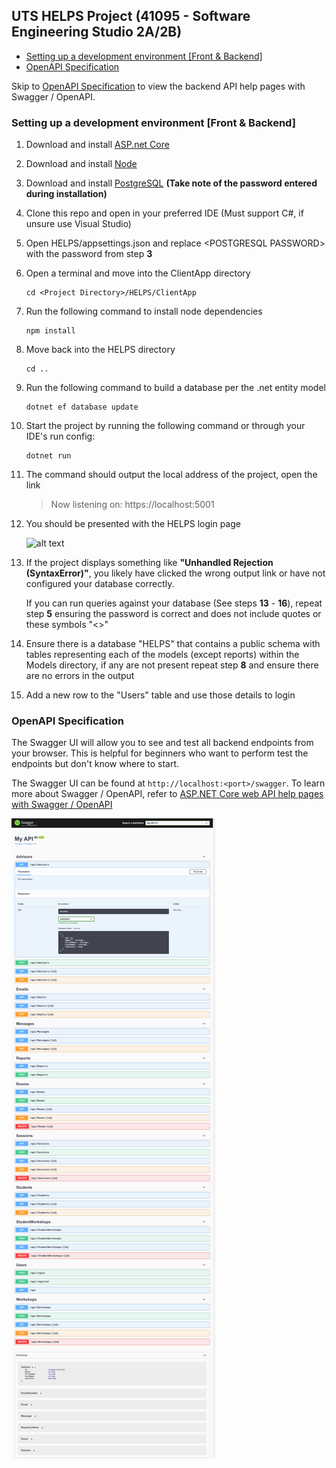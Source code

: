 ## UTS HELPS Project (41095 - Software Engineering Studio 2A/2B)

- [Setting up a development environment [Front & Backend]](#setting-up-a-development-environment-front--backend)
- [OpenAPI Specification](#openapi-specification)

Skip to [OpenAPI Specification](#openapi-specification) to view the backend API help pages with Swagger / OpenAPI.

### Setting up a development environment [Front & Backend]

1. Download and install [ASP.net Core](https://dotnet.microsoft.com/download)
2. Download and install [Node](https://nodejs.org/en/download/)
3. Download and install [PostgreSQL](https://www.postgresql.org/download/) **(Take note of the password entered during installation)**
4. Clone this repo and open in your preferred IDE (Must support C#, if unsure use Visual Studio)
5. Open HELPS/appsettings.json and replace \<POSTGRESQL PASSWORD> with the password from step **3**
6. Open a terminal and move into the ClientApp directory
    ```
    cd <Project Directory>/HELPS/ClientApp
    ```
7. Run the following command to install node dependencies
    ```
    npm install
    ```
8. Move back into the HELPS directory
    ```
    cd ..
    ```
9. Run the following command to build a database per the .net entity model
    ```
    dotnet ef database update
    ```
10. Start the project by running the following command or through your IDE's run config:
    ```
    dotnet run
    ```
11. The command should output the local address of the project, open the link
    > Now listening on: https://localhost:5001
12. You should be presented with the HELPS login page

    ![alt text](https://i.imgur.com/AZ80Tfx.png "Initial State")

13. If the project displays something like **"Unhandled Rejection (SyntaxError)"**, you likely have clicked the wrong output link or have not configured your database correctly.

    If you can run queries against your database (See steps **13** - **16**), repeat step **5** ensuring the password is correct and does not include quotes or these symbols "<>"

14. Ensure there is a database "HELPS" that contains a public schema with tables representing each of the models (except reports) within the Models directory, if any are not present repeat step **8** and ensure there are no errors in the output
15. Add a new row to the "Users" table and use those details to login

### OpenAPI Specification

The Swagger UI will allow you to see and test all backend endpoints from your browser. This is helpful for beginners who want to perform test the endpoints but don't know where to start.

The Swagger UI can be found at `http://localhost:<port>/swagger`. To learn more about Swagger / OpenAPI, refer to [ASP.NET Core web API help pages with Swagger / OpenAPI](https://docs.microsoft.com/en-us/aspnet/core/tutorials/web-api-help-pages-using-swagger?view=aspnetcore-2.2)

![](images/localhost_5001_swagger_index.html.png)
